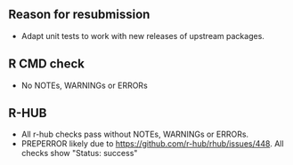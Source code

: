## Reason for resubmission

- Adapt unit tests to work with new releases of upstream packages. 

## R CMD check

- No NOTEs, WARNINGs or ERRORs

## R-HUB

- All r-hub checks pass without NOTEs, WARNINGs or ERRORs.
- PREPERROR likely due to https://github.com/r-hub/rhub/issues/448. 
  All checks show "Status: success"